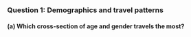 ### Question 1: Demographics and travel patterns
  #### (a) Which cross-section of age and gender travels the most?
